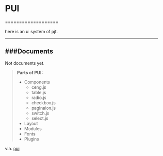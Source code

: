 # PUI
===================

here is an ui system of pjt.

----------

###Documents
-------------
Not documents yet.

> **Parts of PUI:**
> - Components
>	* ceng.js
>	* table.js
>	* radio.js
>	* checkbox.js
>	* paginaion.js
>	* switch.js
>	* select.js
> - Layout
> - Modules
> - Fonts
> - Plugins

via. [pui](http://www.talebase.com)
